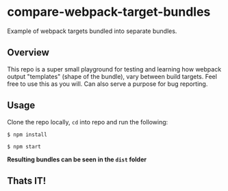 # compare-webpack-target-bundles
Example of webpack targets bundled into separate bundles.

## Overview

This repo is a super small playground for testing and learning how webpack output "templates" (shape of the bundle), vary between build targets. 
Feel free to use this as you will. Can also serve a purpose for bug reporting. 

## Usage

Clone the repo locally, `cd` into repo and run the following: 

`$ npm install`

`$ npm start`

**Resulting bundles can be seen in the `dist` folder**

## Thats IT!
 
